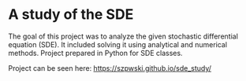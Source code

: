# A study of the SDE

The goal of this project was to analyze the given stochastic differential equation (SDE). It included solving it using analytical and numerical methods. Project prepared in Python for SDE classes.

Project can be seen here: https://szpwski.github.io/sde_study/
